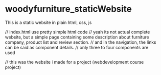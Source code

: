 # woodyfurniture_staticWebsite
This is a static website in plain html, css, js

// index.html use pretty simple html code 
// yeah its not actual complete website, but a simple page containing some description about furniture company, product list and review section.
// and in the navigation, the links can be said as component details.
// only three to four components are used 

// this was the website i made for a project (webdevelopment course project)
